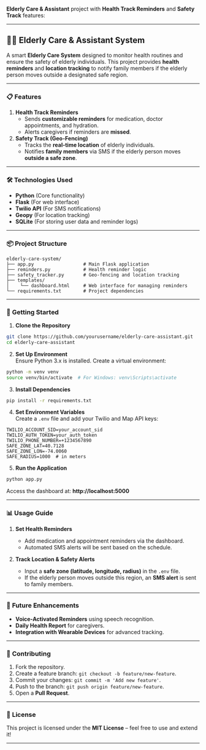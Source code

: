 **Elderly Care & Assistant** project with **Health Track Reminders** and **Safety Track** features:

---

## 🧓🏻 Elderly Care & Assistant System  

A smart **Elderly Care System** designed to monitor health routines and ensure the safety of elderly individuals. This project provides **health reminders** and **location tracking** to notify family members if the elderly person moves outside a designated safe region.

---

### 📋 **Features**  

1. **Health Track Reminders**  
   - Sends **customizable reminders** for medication, doctor appointments, and hydration.  
   - Alerts caregivers if reminders are **missed**.  
2. **Safety Track (Geo-Fencing)**  
   - Tracks the **real-time location** of elderly individuals.  
   - Notifies **family members** via SMS if the elderly person moves **outside a safe zone**.  

---

### 🛠️ **Technologies Used**  

- **Python** (Core functionality)  
- **Flask** (For web interface)  
- **Twilio API** (For SMS notifications)  
- **Geopy** (For location tracking)  
- **SQLite** (For storing user data and reminder logs)  

---

### 📦 **Project Structure**  
```
elderly-care-system/
├── app.py                  # Main Flask application
├── reminders.py            # Health reminder logic
├── safety_tracker.py       # Geo-fencing and location tracking
├── templates/
│    └── dashboard.html     # Web interface for managing reminders
└── requirements.txt        # Project dependencies
```

---

### 🚀 **Getting Started**  

1. **Clone the Repository**  
```bash
git clone https://github.com/yourusername/elderly-care-assistant.git
cd elderly-care-assistant
```

2. **Set Up Environment**  
Ensure Python 3.x is installed. Create a virtual environment:  
```bash
python -m venv venv
source venv/bin/activate  # For Windows: venv\Scripts\activate
```

3. **Install Dependencies**  
```bash
pip install -r requirements.txt
```

4. **Set Environment Variables**  
Create a `.env` file and add your Twilio and Map API keys:  
```
TWILIO_ACCOUNT_SID=your_account_sid
TWILIO_AUTH_TOKEN=your_auth_token
TWILIO_PHONE_NUMBER=+1234567890
SAFE_ZONE_LAT=40.7128
SAFE_ZONE_LON=-74.0060
SAFE_RADIUS=1000  # in meters
```

5. **Run the Application**  
```bash
python app.py
```
Access the dashboard at: **http://localhost:5000**

---

### 📊 **Usage Guide**  

1. **Set Health Reminders**  
   - Add medication and appointment reminders via the dashboard.  
   - Automated SMS alerts will be sent based on the schedule.  

2. **Track Location & Safety Alerts**  
   - Input a **safe zone (latitude, longitude, radius)** in the `.env` file.  
   - If the elderly person moves outside this region, an **SMS alert** is sent to family members.  

---

### 📌 **Future Enhancements**  

- **Voice-Activated Reminders** using speech recognition.  
- **Daily Health Report** for caregivers.  
- **Integration with Wearable Devices** for advanced tracking.  

---

### 🤝 **Contributing**  

1. Fork the repository.  
2. Create a feature branch: `git checkout -b feature/new-feature`.  
3. Commit your changes: `git commit -m 'Add new feature'`.  
4. Push to the branch: `git push origin feature/new-feature`.  
5. Open a **Pull Request**.  

---

### 📄 **License**  
This project is licensed under the **MIT License** – feel free to use and extend it!

---


